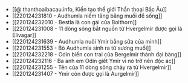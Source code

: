 - [[@ thanthoaibacau.info, Kiến tạo thế giới  Thần thoại Bắc Âu]]
- [[220124231810 - Audhumla niếm tảng băng muối để sống]]
- [[220124232010 - Bestla là con gái của Bolthorn]]
- [[220124231008 - 11 dòng sông bắt nguồn từ Hvergelmir được gọi là Elivagar]]
- [[220124231639 - Audhumla nuôi Ymir bằng sữa của mình]]
- [[220124231553 - Bò Audhumla sinh ra từ sương muối]]
- [[220124232218 - Odin biến con trai của Bergelmir thành đại bàng]]
- [[220124232116 - Ba anh em Odin giết Ymir vì nó trở nên độc ác]]
- [[220124231255 - Tên của 11 dòng sông chảy ra từ Hvergelmir]]
- [[220124231407 - Ymir còn được gọi là Aurgelmir]]
